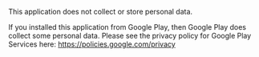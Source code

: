 This application does not collect or store personal data.

If you installed this application from Google Play, then Google Play does collect some personal data. Please see the privacy policy for Google Play Services here: <https://policies.google.com/privacy>
